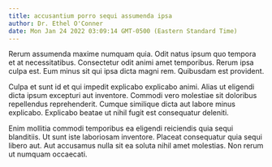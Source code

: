 ```yaml
---
title: accusantium porro sequi assumenda ipsa
author: Dr. Ethel O'Conner
date: Mon Jan 24 2022 03:09:14 GMT-0500 (Eastern Standard Time)
---
```

Rerum assumenda maxime numquam quia. Odit natus ipsum quo tempora et at necessitatibus. Consectetur odit animi amet temporibus. Rerum ipsa culpa est. Eum minus sit qui ipsa dicta magni rem. Quibusdam est provident.

 Culpa et sunt id et qui impedit explicabo explicabo animi. Alias ut eligendi dicta ipsum excepturi aut inventore. Commodi vero molestiae sit doloribus repellendus reprehenderit. Cumque similique dicta aut labore minus explicabo. Explicabo beatae ut nihil fugit est consequatur deleniti.

 Enim mollitia commodi temporibus ea eligendi reiciendis quia sequi blanditiis. Ut sunt iste laboriosam inventore. Placeat consequatur quia sequi libero aut. Aut accusamus nulla sit ea soluta nihil amet molestias. Non rerum ut numquam occaecati.